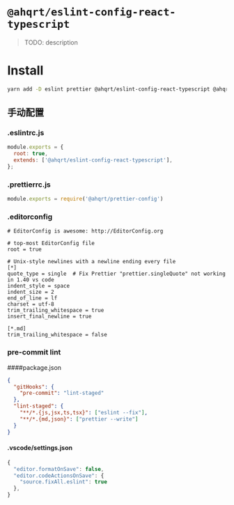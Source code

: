 # `@ahqrt/eslint-config-react-typescript`

> TODO: description
# Install
```sh
yarn add -D eslint prettier @ahqrt/eslint-config-react-typescript @ahqrt/prettier-config lint-staged yorkie
```

## 手动配置

### .eslintrc.js
```js
module.exports = {
  root: true,
  extends: ['@ahqrt/eslint-config-react-typescript'],
};

```

### .prettierrc.js
```js
module.exports = require('@ahqrt/prettier-config')
```
### .editorconfig
```
# EditorConfig is awesome: http://EditorConfig.org

# top-most EditorConfig file
root = true

# Unix-style newlines with a newline ending every file
[*]
quote_type = single  # Fix Prettier "prettier.singleQuote" not working in 1.40 vs code
indent_style = space
indent_size = 2
end_of_line = lf
charset = utf-8
trim_trailing_whitespace = true
insert_final_newline = true

[*.md]
trim_trailing_whitespace = false

```

### pre-commit lint

####package.json
```json
{
  "gitHooks": {
    "pre-commit": "lint-staged"
  },
  "lint-staged": {
    "**/*.{js,jsx,ts,tsx}": ["eslint --fix"],
    "**/*.{md,json}": ["prettier --write"]
  }
}
```

#### .vscode/settings.json

```js
{
  "editor.formatOnSave": false,
  "editor.codeActionsOnSave": {
    "source.fixAll.eslint": true
  },
}
```

